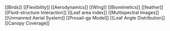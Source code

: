 [[Birds]]
[[Flexibility]]
[[Aerodynamics]]
[[Wing]]
[[Biomimetics]]
[[feather]]
[[Fluid-structure Interaction]]
[[Leaf area index]]
[[Multispectral Images]]
[[Unmanned Aerial System]]
[[Prosail-gp Model]]
[[Leaf Angle Distribution]]
[[Canopy Coverage]]
